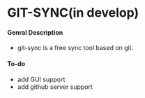 # GIT-SYNC(in develop)
#### Genral Description
* git-sync is a free sync tool based on git.


#### To-do
* add GUI support
* add github server support



